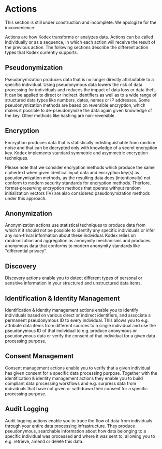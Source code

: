 # Actions

<article class="message is-danger">
    <div class="message-body">
        <p>
            This section is still under construction and incomplete. We apologize for the inconvenience.
        </p>
    </div>
</article>


Actions are how Kodex transforms or analyzes data. Actions can be called individually or as a sequence, in which each action will receive the result of the previous action. The following sections describe the different action types that Kodex currently supports.

## Pseudonymization

Pseudonymization produces data that is no longer directly attributable to a specific individual. Using pseudonymous data lowers the risk of data processing for individuals and reduces the impact of data loss or data theft. It can be applied to direct or indirect identifiers as well as to a wide range of structured data types like numbers, dates, names or IP addresses. Some pseudonymization methods are based on reversible encryption, which makes it possible to de-pseudonymize the data again given knowledge of the key. Other methods like hashing are non-reversible.

## Encryption

Encryption produces data that is statistically indistinguishable from random noise and that can be decrypted only with knowledge of a secret encryption key. Kodex implements standard symmetric and asymmetric encryption techniques.

Please note that we consider encryption methods which produce the same ciphertext when given identical input data and encryption key(s) as pseudonymization methods, as the resulting data does (intentionally) not conform to modern security standards for encryption methods. Therfore, format-preserving encryption methods that operate without random initialization vectors (IV) are also considered pseudonymization methods under this approach.

## Anonymization

Anonymization actions use statistical techniques to produce data from which it it should not be possible to identify any specific individuals or infer any non-trivial information about these individual. Kodex relies on randomization and aggregation as anonymity mechanisms and produces anonymous data that conforms to modern anonymity standards like "differential privacy".

## Discovery

Discovery actions enable you to detect different types of personal or sensitive information in your structured and unstructured data items.

## Identification & Identity Management

Identification & identity management actions enable you to identify individuals based on various direct or indirect identifiers, and associate a permanent pseudonymous ID to every individual. This allows you to e.g. attribute data items from different sources to a single individual and use the pseudonymous ID of that individual to e.g. produce anonymous or pseudonymous data or verify the consent of that individual for a given data processing purpose.

## Consent Management

Consent management actions enable you to verify that a given individual has given consent for a specific data processing purpose. Together with the identification & identity management actions they enable you to build compliant data processing workflows and e.g. surpress data from individuals that have not given or withdrawn their consent for a specific processing purpose.

## Audit Logging

Audit logging actions enable you to trace the flow of data from individuals through your entire data processing infrastructure. They produce pseudonymous, searchable information about how data belonging to a specific individual was processed and where it was sent to, allowing you to e.g. retrieve, amend or delete this data.
